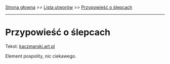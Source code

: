 [Strona głowna](../index.md) >> [Lista utworów](../list.md) >> [Przypowieść o ślepcach](493.md)

---

# Przypowieść o ślepcach

Tekst: [kaczmarski.art.pl](https://www.kaczmarski.art.pl/tworczosc/wiersze/przypowiesc-o-slepcach/)

Element pospolity, nic ciekawego.
